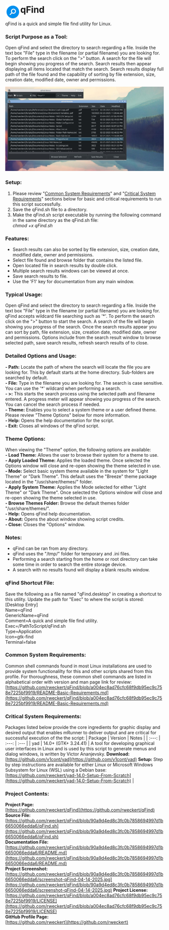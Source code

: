 # <img align="left" width="48" src="Icon-qFind.png" /> qFind
qFind is a quick and simple file find utility for Linux.

### Script Purpose as a Tool:
Open qFind and select the directory to search regarding a file. Inside the text box "File" type in the filename (or partial filename) you are looking for. To perform the search click on the ">" button. A search for the file will begin showing you progress of the search. Search results then appear displaying all items located that match the search. Search results display full path of the file found and the capability of sorting by file extension, size, creation date, modified date, owner and permissions.

![qFind Screenshot](https://github.com/rweckert/qFind/blob/main/screenshot-qFind-04-14-2025.jpg)

### Setup:
1. Please review "[Common System Requirements](https://github.com/rweckert/qFind/blob/main/README.md#common-system-requirements)" and "[Critical System Requirements](https://github.com/rweckert/qFind/blob/main/README.md#critical-system-requirements)" sections below for basic and critical requirements to run this script successfully.
2. Save the qFind.sh file to a directory.
3. Make the qFind.sh script executable by running the following command in the same directory as the qFind.sh file:<br/>
_chmod +x qFind.sh_

### Features:
- Search results can also be sorted by file extension, size, creation date, modified date, owner and permissions.
- Select file found and browse folder that contains the listed file.
- Open located file in search results by double click.
- Multiple search results windows can be viewed at once.
- Save search results to file.
- Use the 'F1' key for documentation from any main window.

### Typical Usage:
Open qFind and select the directory to search regarding a file. Inside the text box "File" type in the filename (or partial filename) you are looking for. qFind accepts wildcard file searching such as '*'. To perform the search click on the ">" button to start the search. A search of the file will begin showing you progress of the search. Once the search results appear you can sort by path, file extension, size, creation date, modified date, owner and permissions. Options include from the search result window to browse selected path, save search results, refresh search results of to close.

### Detailed Options and Usage:
**- Path:** Locate the path of where the search will locate the file you are looking for. This by default starts at the home directory. Sub-folders are searched by default.<br/>
**- File:** Type in the filename you are looking for. The search is case sensitive. You can use the '*' wildcard when performing a search.<br/>
**- >:** This starts the search process using the selected path and filename entered. A progress meter will appear showing you progress of the search. You can cancel the search process if needed.<br/>
**- Theme:** Enables you to select a system theme or a user defined theme. Please review "Theme Options" below for more information.<br/>
**- Help:** Opens the help documentation for the script.<br/>
**- Exit:** Closes all windows of the qFind script.

### Theme Options:
When viewing the "Theme" option, the following options are available:<br/>
**- Load Theme:** Allows the user to browse their system for a theme to use.<br/>
**- Apply Loaded Theme:** Applies the loaded theme. Once selected the Options window will close and re-open showing the theme selected in use.<br/>
**- Mode:** Select basic system theme available in the system for "Light Theme" or "Dark Theme". This default uses the "Breeze" theme package located in the "/usr/share/themes/" folder.<br/>
**- Apply System Theme:** Applies the Mode selected for either "Light Theme" or "Dark Theme". Once selected the Options window will close and re-open showing the theme selected in use.<br/>
**- Browse Themes Folder:** Browse the default themes folder "/usr/share/themes/".<br/>
**- Help:** Opens qFind help documentation.<br/>
**- About:** Opens the about window showing script credits.<br/>
**- Close:** Closes the "Options" window.

### Notes:
- qFind can be ran from any directory.
- qFind uses the "/tmp/" folder for temporary and .ini files.
- Performing a search starting from the home or root directory can take some time in order to search the entire storage device.
- A search with no results found will display a blank results window.

### qFind Shortcut File: <br/>
Save the following as a file named "qFind.desktop" in creating a shortcut to this utility. Update the path for "Exec" to where the script is stored:<br/>
[Desktop Entry]<br/>
Name=qFind<br/>
GenericName=qFind<br/>
Comment=A quick and simple file find utility.<br/>
Exec=/PathToScript/qFind.sh<br/>
Type=Application<br/>
Icon=gtk-find<br/>
Terminal=false<br/>

### Common System Requirements:
Common shell commands found in most Linux installations are used to provide system functionalilty for this and other scripts shared from this profile. For thoroughness, these common shell commands are listed in alphabetical order with version and man page link for review: [https://github.com/rweckert/qFind/blob/a004ec8ad76cfc68f9db95ec9c758e7225bf9919/README-Basic-Requirements.md](https://github.com/rweckert/qFind/blob/a004ec8ad76cfc68f9db95ec9c758e7225bf9919/README-Basic-Requirements.md)

### Critical System Requirements:
Packages listed below provide the core ingredients for graphic display and desired output that enables mRunner to deliver output and are critical for successful execution of the the script:
| Package       | Version              | Notes         |
|     :---:     |         :---:        | :---          |
| yad           | 14.0+ (GTK+ 3.24.41) | A tool for developing graphical user interfaces in Linux and is used by this script to generate menus and dialog windows, is written by Victor Ananjevsky. **Download:** [https://github.com/v1cont/yad](https://github.com/v1cont/yad) **Setup:** Step by step instructions are available for either Linux or Microsoft Windows Subsystem for Linux (WSL) using a Debian base: [https://github.com/rweckert/yad-14.0-Setup-From-Scratch](https://github.com/rweckert/yad-14.0-Setup-From-Scratch) |

### Project Contents:
**Project Page:** <br/>
[https://github.com/rweckert/qFind](https://github.com/rweckert/qFind) <br/>
**Source File:** <br/>
[https://github.com/rweckert/qFind/blob/90a9d4ed8c3fc0b7858694997d1b6650066edda6/qFind.sh](https://github.com/rweckert/qFind/blob/90a9d4ed8c3fc0b7858694997d1b6650066edda6/qFind.sh) <br/>
**Documentation File:** <br/>
[https://github.com/rweckert/qFind/blob/90a9d4ed8c3fc0b7858694997d1b6650066edda6/README.md](https://github.com/rweckert/qFind/blob/90a9d4ed8c3fc0b7858694997d1b6650066edda6/README.md) <br/>
**Project Screenshot:** <br/>
[https://github.com/rweckert/qFind/blob/90a9d4ed8c3fc0b7858694997d1b6650066edda6/screenshot-qFind-04-14-2025.jpg](https://github.com/rweckert/qFind/blob/90a9d4ed8c3fc0b7858694997d1b6650066edda6/screenshot-qFind-04-14-2025.jpg)
**Project License:** <br/>
[https://github.com/rweckert/qFind/blob/a004ec8ad76cfc68f9db95ec9c758e7225bf9919/LICENSE](https://github.com/rweckert/qFind/blob/a004ec8ad76cfc68f9db95ec9c758e7225bf9919/LICENSE) <br/>
**GitHub Profile Page:** <br/>
[https://github.com/rweckert](https://github.com/rweckert)
